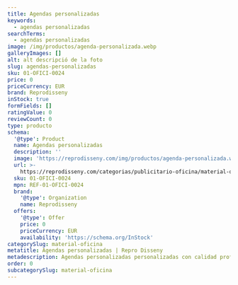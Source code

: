 ```yaml
---
title: Agendas personalizadas
keywords:
  - agendas personalizadas
searchTerms:
  - agendas personalizadas
image: /img/productos/agenda-personalizada.webp
galleryImages: []
alt: alt descripció de la foto
slug: agendas-personalizadas
sku: 01-OFICI-0024
price: 0
priceCurrency: EUR
brand: Reprodisseny
inStock: true
formFields: []
ratingValue: 0
reviewCount: 0
type: producto
schema:
  '@type': Product
  name: Agendas personalizadas
  description: ''
  image: 'https://reprodisseny.com/img/productos/agenda-personalizada.webp'
  url: >-
    https://reprodisseny.com/categorias/publicitario-oficina/material-oficina/agendas-personalizadas
  sku: 01-OFICI-0024
  mpn: REF-01-OFICI-0024
  brand:
    '@type': Organization
    name: Reprodisseny
  offers:
    '@type': Offer
    price: 0
    priceCurrency: EUR
    availability: 'https://schema.org/InStock'
categorySlug: material-oficina
metatitle: Agendas personalizadas | Repro Disseny
metadescription: Agendas personalizadas personalizadas con calidad profesional en Cataluña.
order: 0
subcategorySlug: material-oficina
---
```


